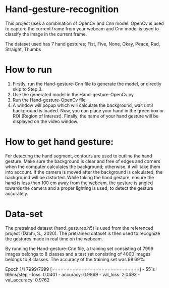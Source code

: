 # Hand-gesture-recognition
This project uses a combination of OpenCv and Cnn model. OpenCv is used to capture the current frame from your webcam and Cnn model is used to classify the image in the current frame.

The dataset used has 7 hand gestures; Fist, Five, None, Okay, Peace, Rad, Straight, Thumbs



# How to run
1. Firstly, run the Hand-gesture-Cnn file to generate the model, or directly skip to Step 3. 
2. Use the generated model in the Hand-gesture-OpenCv.py
3. Run the Hand-gesture-OpenCv file
4. A window will popup which will calculate the background, wait until background is loaded. Now, you can place your hand in the green box or ROI (Region of Interest). Finally, the name of your hand gesture will be displayed on the video window. 



# How to get hand gesture:
For detecting the hand segment, contours are used to outline the hand gesture.  Make sure the background is clear and free of edges and corners when the computer calculates the background; otherwise, it will take them into account. If the camera is moved after the background is calculated, the background will be distorted. While taking the hand gesture, ensure the hand is less than 100 cm away from the webcam, the gesture is angled towards the camera and a proper lighting is used; to detect the gesture accurately. 



# Data-set
The pretrained dataset (hand_gestures.h5) is used from the referenced project (Dabhi, S., 2020). The pretrained dataset is then used to recognize the gestures made in real time on the webcam. 



By running the Hand-gesture-Cnn file, a training set consisting of 7999 images belongs to 8 classes and a test set consisting of 4000 images belongs to 8 classes. The accuracy of the training set was 98.69%. 



Epoch 1/1
7999/7999 [==============================] - 551s 69ms/step - loss: 0.0401 - accuracy: 0.9869 - val_loss: 2.0493 - val_accuracy: 0.9762

